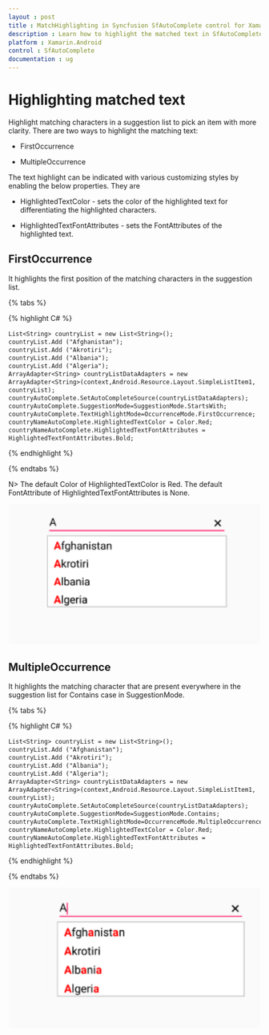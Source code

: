 ```yaml
---
layout : post
title : MatchHighlighting in Syncfusion SfAutoComplete control for Xamarin.Android
description : Learn how to highlight the matched text in SfAutoComplete
platform : Xamarin.Android
control : SfAutoComplete
documentation : ug
---
```


# Highlighting matched text

Highlight matching characters in a suggestion list to pick an item with more clarity. There are two ways to highlight the matching text:


* FirstOccurrence

* MultipleOccurrence

The text highlight can be indicated with various customizing styles by enabling the below properties. They are

* HighlightedTextColor -  sets the color of the highlighted text for differentiating the highlighted characters.

* HighlightedTextFontAttributes - sets the FontAttributes of the highlighted text.

## FirstOccurrence

It highlights the first position of the matching characters in the suggestion list.

{% tabs %}

{% highlight C# %}
	
	List<String> countryList = new List<String>(); 
	countryList.Add ("Afghanistan");
	countryList.Add ("Akrotiri");
	countryList.Add ("Albania");
	countryList.Add ("Algeria");
	ArrayAdapter<String> countryListDataAdapters = new ArrayAdapter<String>(context,Android.Resource.Layout.SimpleListItem1, countryList);
	countryAutoComplete.SetAutoCompleteSource(countryListDataAdapters);
	countryAutoComplete.SuggestionMode=SuggestionMode.StartsWith;
	countryAutoComplete.TextHighlightMode=OccurrenceMode.FirstOccurrence;
	countryNameAutoComplete.HighlightedTextColor = Color.Red; 
	countryNameAutoComplete.HighlightedTextFontAttributes = HighlightedTextFontAttributes.Bold;
	 
{% endhighlight %}

{% endtabs %}

N> The default Color of HighlightedTextColor is Red.
   The default FontAttribute of HighlightedTextFontAttributes is None.
	
![](images/FirstOccurrence.png)

## MultipleOccurrence

It highlights the matching character that are present everywhere in the suggestion list for Contains case in SuggestionMode.

{% tabs %}

{% highlight C# %}
	
	List<String> countryList = new List<String>(); 
	countryList.Add ("Afghanistan");
	countryList.Add ("Akrotiri");
	countryList.Add ("Albania");
	countryList.Add ("Algeria");
	ArrayAdapter<String> countryListDataAdapters = new ArrayAdapter<String>(context,Android.Resource.Layout.SimpleListItem1, countryList);
	countryAutoComplete.SetAutoCompleteSource(countryListDataAdapters);
	countryAutoComplete.SuggestionMode=SuggestionMode.Contains;
	countryAutoComplete.TextHighlightMode=OccurrenceMode.MultipleOccurrence;
	countryNameAutoComplete.HighlightedTextColor = Color.Red; 
	countryNameAutoComplete.HighlightedTextFontAttributes = HighlightedTextFontAttributes.Bold;
	 
{% endhighlight %}

{% endtabs %}
	
![](images/MultipleOccurrence.png)



